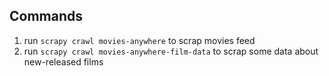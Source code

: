 ## Commands

1. run `scrapy crawl movies-anywhere` to scrap movies feed
2. run `scrapy crawl movies-anywhere-film-data` to scrap some data about new-released films